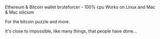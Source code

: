 Ethereum &amp; Bitcoin wallet bruteforcer - 100% cpu
Works on Linux and Mac & Mac silicium

For the bitcoin puzzle and more.

It's close to impossible, like many things, that people have done...

